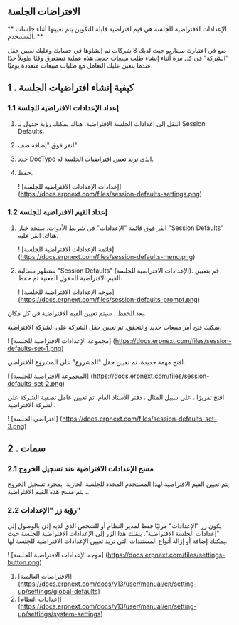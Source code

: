 ## الافتراضات الجلسة

** الإعدادات الافتراضية للجلسة هي قيم افتراضية قابلة للتكوين يتم تعيينها أثناء جلسات المستخدم. **

ضع في اعتبارك سيناريو حيث لديك 8 شركات تم إنشاؤها في حسابك وعليك تعيين حقل "الشركة" في كل مرة أثناء إنشاء طلب مبيعات جديد. هذه عملية تستغرق وقتًا طويلاً جدًا عندما يتعين عليك التعامل مع طلبات مبيعات متعددة يوميًا.

## 1 \. كيفية إنشاء افتراضيات الجلسة

### 1.1 إعداد الإعدادات الافتراضية للجلسة

1. انتقل إلى إعدادات الجلسة الافتراضية. هناك يمكنك رؤية جدول لـ Session Defaults.
2. انقر فوق "إضافة صف".
3. حدد DocType الذي تريد تعيين افتراضيات الجلسة له.
4. حفظ.
    
    ! [إعدادات الإعدادات الافتراضية للجلسة] (https://docs.erpnext.com/files/session-defaults-settings.png)
    

### 1.2 إعداد القيم الافتراضية للجلسة

1. انقر فوق قائمة "الإعدادات" في شريط الأدوات. ستجد خيار "Session Defaults" هناك. انقر عليه.
    
    ! [قائمة الإعدادات الافتراضية للجلسة] (https://docs.erpnext.com/files/session-defaults-menu.png)
    
2. ستظهر مطالبة "Session Defaults" (الإعدادات الافتراضية للجلسة). قم بتعيين القيم الافتراضية للحقول المعنية ثم حفظ.
    
    ! [موجه الإعدادات الافتراضية للجلسة] (https://docs.erpnext.com/files/session-defaults-prompt.png)
    

بعد الحفظ ، سيتم تعيين القيم الافتراضية في كل مكان.

يمكنك فتح أمر مبيعات جديد والتحقق. تم تعيين حقل الشركة على الشركة الافتراضية.

! [مجموعة الإعدادات الافتراضية للجلسة] (https://docs.erpnext.com/files/session-defaults-set-1.png)

افتح مهمة جديدة. تم تعيين حقل "المشروع" على المشروع الافتراضي.

! [المجموعة الافتراضية للجلسة] (https://docs.erpnext.com/files/session-defaults-set-2.png)

افتح تقريرًا ، على سبيل المثال ، دفتر الأستاذ العام. تم تعيين عامل تصفية الشركة على الشركة الافتراضية.

! [افتراضي الجلسة] (https://docs.erpnext.com/files/session-defaults-set-3.png)

## 2 \. سمات

### 2.1 مسح الإعدادات الافتراضية عند تسجيل الخروج

يتم تعيين القيم الافتراضية لهذا المستخدم المحدد للجلسة الجارية. بمجرد تسجيل الخروج ، يتم مسح هذه القيم الافتراضية.

### 2.2 رؤية زر "الإعدادات"

يكون زر "الإعدادات" مرئيًا فقط لمدير النظام أو للشخص الذي لديه إذن بالوصول إلى "إعدادات الجلسة الافتراضية". ينقلك هذا الزر إلى الإعدادات الافتراضية للجلسة حيث يمكنك إضافة أو إزالة أنواع المستندات التي تريد تعيين الإعدادات الافتراضية للجلسة لها.

! [موجه الإعدادات الافتراضية للجلسة] (https://docs.erpnext.com/files/settings-button.png)

1. [الافتراضات العالمية] (https://docs.erpnext.com/docs/v13/user/manual/en/setting-up/settings/global-defaults)
2. [إعدادات النظام] (https://docs.erpnext.com/docs/v13/user/manual/en/setting-up/settings/system-settings)